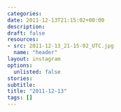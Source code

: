 ```yaml
---
categories:
date: 2011-12-13T21:15:02+00:00
description:
draft: false
resources:
- src: 2011-12-13_21-15-02_UTC.jpg
  name: "header"
layout: instagram
options:
  unlisted: false
stories:
subtitle:
title: "2011-12-13"
tags: []
---
```


 
